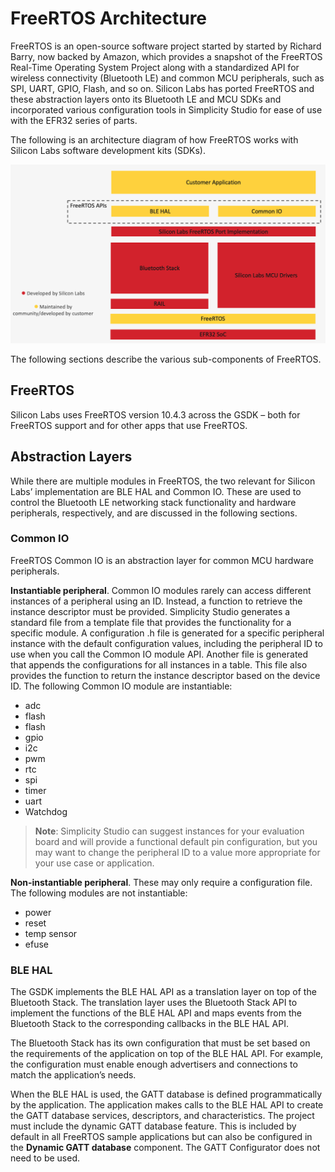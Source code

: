 # FreeRTOS Architecture

FreeRTOS is an open-source software project started by started by Richard Barry, now backed by Amazon, which provides a snapshot of the FreeRTOS Real-Time Operating System Project along with a standardized API for wireless connectivity (Bluetooth LE) and common MCU peripherals, such as SPI, UART, GPIO, Flash, and so on. Silicon Labs has ported FreeRTOS and these abstraction layers onto its Bluetooth LE and MCU SDKs and incorporated various configuration tools in Simplicity Studio for ease of use with the EFR32 series of parts.

The following is an architecture diagram of how FreeRTOS works with Silicon Labs software development kits (SDKs).

![Block Diagram of FreeRTOS and Various Silicon Labs SDK Components](resources/sld648-freertos-sdk-component-diagram.png)

The following sections describe the various sub-components of FreeRTOS.

## FreeRTOS

Silicon Labs uses FreeRTOS version 10.4.3 across the GSDK – both for FreeRTOS support and for other apps that use FreeRTOS.

## Abstraction Layers

While there are multiple modules in FreeRTOS, the two relevant for Silicon Labs’ implementation are BLE HAL and Common IO. These are used to control the Bluetooth LE networking stack functionality and hardware peripherals, respectively, and are discussed in the following sections.

### Common IO

FreeRTOS Common IO is an abstraction layer for common MCU hardware peripherals.

**Instantiable peripheral**. Common IO modules rarely can access different instances of a peripheral using an ID. Instead, a function to retrieve the instance descriptor must be provided. Simplicity Studio generates a standard file from a template file that provides the functionality for a specific module. A configuration .h file is generated for a specific peripheral instance with the default configuration values, including the peripheral ID to use when you call the Common IO module API. Another file is generated that appends the configurations for all instances in a table. This file also provides the function to return the instance descriptor based on the device ID. The following Common IO module are instantiable:

- adc
- flash
- flash
- gpio
- i2c
- pwm
- rtc
- spi
- timer
- uart
- Watchdog

>**Note**: Simplicity Studio can suggest instances for your evaluation board and will provide a functional default pin configuration, but you may want to change the peripheral ID to a value more appropriate for your use case or application.

**Non-instantiable peripheral**. These may only require a configuration file. The following modules are not instantiable:

- power
- reset
- temp sensor
- efuse

### BLE HAL

The GSDK implements the BLE HAL API as a translation layer on top of the Bluetooth Stack. The translation layer uses the Bluetooth Stack API to implement the functions of the BLE HAL API and maps events from the Bluetooth Stack to the corresponding callbacks in the BLE HAL API.

The Bluetooth Stack has its own configuration that must be set based on the requirements of the application on top of the BLE HAL API. For example, the configuration must enable enough advertisers and connections to match the application’s needs.

When the BLE HAL is used, the GATT database is defined programmatically by the application. The application makes calls to the BLE HAL API to create the GATT database services, descriptors, and characteristics. The project must include the dynamic GATT database feature. This is included by default in all FreeRTOS sample applications but can also be configured in the **Dynamic GATT database** component. The GATT Configurator does not need to be used.
